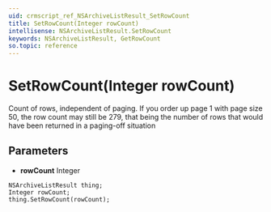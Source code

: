 ```yaml
---
uid: crmscript_ref_NSArchiveListResult_SetRowCount
title: SetRowCount(Integer rowCount)
intellisense: NSArchiveListResult.SetRowCount
keywords: NSArchiveListResult, GetRowCount
so.topic: reference
---
```


# SetRowCount(Integer rowCount)

Count of rows, independent of paging. If you order up page 1 with page size 50, the row count may still be 279, that being the number of rows that would have been returned in a  paging-off situation

## Parameters

* **rowCount** Integer

```crmscript
NSArchiveListResult thing;
Integer rowCount;
thing.SetRowCount(rowCount);
```

